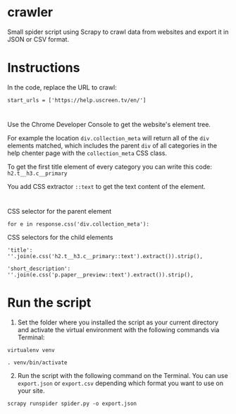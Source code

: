 # crawler

Small spider script using Scrapy to crawl data from websites and export it in JSON or CSV format.

# Instructions

In the code, replace the URL to crawl:

```start_urls = ['https://help.uscreen.tv/en/']```

# 

Use the Chrome Developer Console to get the website's element tree.

For example the location `div.collection_meta` will return all of the `div` elements matched, which includes the parent `div` of all categories in the help chenter page with the `collection_meta` CSS class.

To get the first title element of every category you can write this code: `h2.t__h3.c__primary`

You add CSS extractor `::text` to get the text content of the element.

#

CSS selector for the parent element

```for e in response.css('div.collection_meta'):```

CSS selectors for the child elements

`'title': ''.join(e.css('h2.t__h3.c__primary::text').extract()).strip(),`

`'short_description': ''.join(e.css('p.paper__preview::text').extract()).strip(),`

# Run the script

1. Set the folder where you installed the script as your current directory and activate the virtual environment with the following commands via Terminal:

```virtualenv venv```

```. venv/bin/activate```

2. Run the script with the following command on the Terminal. You can use `export.json` or `export.csv` depending which format you want to use on your site.

```scrapy runspider spider.py -o export.json```
